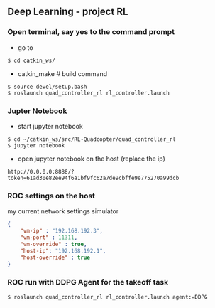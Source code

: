 ## Deep Learning - project RL

### Open terminal, say yes to the command prompt

- go to
 ```
 $ cd catkin_ws/
 ```

- catkin_make  # build command  
```
$ source devel/setup.bash
$ roslaunch quad_controller_rl rl_controller.launch
```

### Jupter Notebook
- start jupyter notebook
```
$ cd ~/catkin_ws/src/RL-Quadcopter/quad_controller_rl
$ jupyter notebook
```

- open jupyter notebook on the host (replace the ip)
```
http://0.0.0.0:8888/?token=61ad30e82ee94f6a1bf9fc62a7de9cbffe9e775270a99dcb
```

### ROC settings on the host
my current network settings simulator
```json
{
	"vm-ip" : "192.168.192.3",
	"vm-port" : 11311,
	"vm-override" : true,
	"host-ip": "192.168.192.1",
	"host-override" : true
}
```

### ROC run with DDPG Agent for the takeoff task
```
$ roslaunch quad_controller_rl rl_controller.launch agent:=DDPG
```
